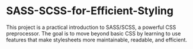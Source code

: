# SASS-SCSS-for-Efficient-Styling
This project is a practical introduction to SASS/SCSS, a powerful CSS preprocessor. The goal is to move beyond basic CSS by learning to use features that make stylesheets more maintainable, readable, and efficient.
